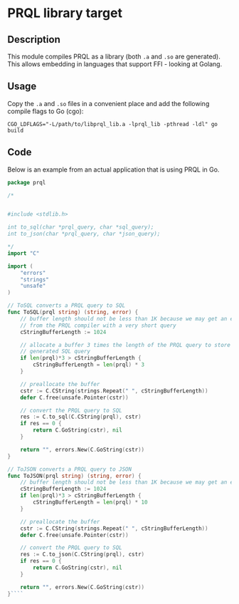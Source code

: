 # PRQL library target

## Description

This module compiles PRQL as a library (both `.a` and `.so` are generated). This allows embedding in languages that support FFI - looking at Golang.

## Usage

Copy the `.a` and `.so` files in a convenient place and add the following compile flags to Go (cgo):

`CGO_LDFLAGS="-L/path/to/libprql_lib.a -lprql_lib -pthread -ldl" go build`

## Code

Below is an example from an actual application that is using PRQL in Go.

````go
package prql

/*


#include <stdlib.h>

int to_sql(char *prql_query, char *sql_query);
int to_json(char *prql_query, char *json_query);

*/
import "C"

import (
	"errors"
	"strings"
	"unsafe"
)

// ToSQL converts a PRQL query to SQL
func ToSQL(prql string) (string, error) {
	// buffer length should not be less than 1K because we may get an error
    // from the PRQL compiler with a very short query
	cStringBufferLength := 1024

    // allocate a buffer 3 times the length of the PRQL query to store the 
    // generated SQL query
	if len(prql)*3 > cStringBufferLength {
		cStringBufferLength = len(prql) * 3
	}

	// preallocate the buffer
	cstr := C.CString(strings.Repeat(" ", cStringBufferLength))
	defer C.free(unsafe.Pointer(cstr))

	// convert the PRQL query to SQL
	res := C.to_sql(C.CString(prql), cstr)
	if res == 0 {
		return C.GoString(cstr), nil
	}

	return "", errors.New(C.GoString(cstr))
}

// ToJSON converts a PRQL query to JSON
func ToJSON(prql string) (string, error) {
	// buffer length should not be less than 1K because we may get an error
	cStringBufferLength := 1024
	if len(prql)*3 > cStringBufferLength {
		cStringBufferLength = len(prql) * 10
	}

	// preallocate the buffer
	cstr := C.CString(strings.Repeat(" ", cStringBufferLength))
	defer C.free(unsafe.Pointer(cstr))

	// convert the PRQL query to SQL
	res := C.to_json(C.CString(prql), cstr)
	if res == 0 {
		return C.GoString(cstr), nil
	}

	return "", errors.New(C.GoString(cstr))
}````
